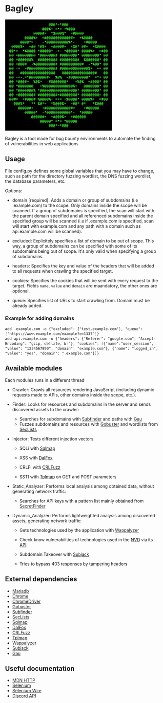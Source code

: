 # Bagley

<img src="/git%20resources/logo.png" width="350">

Bagley is a tool made for bug bounty environments to automate the finding of vulnerabilities in web applications

## Usage

File config.py defines some global variables that you may have to change, such as path for the directory fuzzing wordlist, the DNS fuzzing wordlist, the database parameters, etc. 

Options:

*   domain \[required\]: Adds a domain or group of subdomains (i.e .example.com) to the scope. Only domains inside the scope will be scanned. If a group of subdomains is specified, the scan will start with the parent domain specified and all referenced subdomains inside the specified group will be scanned (i.e if .example.com is specified, scan will start with example.com and any path with a domain such as api.example.com will be scanned).

*   excluded: Explicitely specifies a list of domain to be out of scope. This way, a group of subdomains can be specified with some of its subdomains being out of scope. It's only valid when specifying a group of subdomains.

*   headers: Specifies the key and value of the headers that will be added to all requests when crawling the specified target.

*   cookies: Specifies the cookies that will be sent with every request to the target. Fields `name`, `value` and `domain` are maandatory, the other ones are optional.

*   queue: Specifies list of URLs to start crawling from. Domain must be already added.

### Example for adding domains

    add .example.com -o {"excluded": ["test.example.com"], "queue": ["https://www.example.com/example?e=1337"]}
    add api.example.com -o {"headers": {"Referer": "google.com", "Accept-Encoding": "gzip, deflate, br"}, "cookies": [{"name":"user_session", "value": "1234567890", "domain": "example.com"}, {"name": "logged_in", "value": "yes", "domain": ".example.com"}]}

## Available modules

Each modules runs in a different thread

*   Crawler: Crawls all resources rendering JavaScript (including dynamic requests made to APIs, other domains inside the scope, etc.).

*   Finder: Looks for resources and subdomains in the server and sends discovered assets to the crawler:

    *   Searches for subdomains with [Subfinder](https://github.com/projectdiscovery/subfinder) and paths with [Gau](https://github.com/lc/gau)
    *   Fuzzes subdomains and resources with [Gobuster](https://github.com/OJ/gobuster) and wordlists from [SecLists](https://github.com/danielmiessler/SecLists)

*   Injector: Tests different injection vectors:

    *   SQLi with [Sqlmap](https://github.com/sqlmapproject/sqlmap)

    *   XSS with [DalFox](https://github.com/hahwul/dalfox)

    *   CRLFi with [CRLFuzz](https://github.com/dwisiswant0/crlfuzz)

    *   SSTI with [Tplmap](https://github.com/epinna/tplmap) on GET and POST parameters

*   Static_Analyzer: Performs local analysis among obtained data, without generating network traffic:

    *   Searches for API keys with a pattern list mainly obtained from [SecretFinder](https://github.com/m4ll0k/SecretFinder)

*   Dynamic_Analyzer: Performs lightweighted analysis among discovered assets, generating network traffic:

    *   Gets technologies used by the application with [Wappalyzer](https://github.com/AliasIO/wappalyzer)

    *   Check know vulnerabilities of technologies used in the [NVD](https://nvd.nist.gov/) via its [API](https://nvd.nist.gov/developers/products)

    *   Subdomain Takeover with [Subjack](https://github.com/haccer/subjack)

    *   Tries to bypass 403 responses by tampering headers


## External dependencies

*   [Mariadb](https://mariadb.com/)
*   [Chrome](https://www.google.com/chrome/)
*   [ChromeDriver](https://chromedriver.chromium.org/downloads)
*   [Gobuster](https://github.com/OJ/gobuster)
*   [Subfinder](https://github.com/projectdiscovery/subfinder)
*   [SecLists](https://github.com/danielmiessler/SecLists)
*   [Sqlmap](https://github.com/sqlmapproject/sqlmap)
*   [DalFox](https://github.com/hahwul/dalfox)
*   [CRLFuzz](https://github.com/dwisiswant0/crlfuzz)
*   [Tplmap](https://github.com/epinna/tplmap)
*   [Wappalyzer](https://github.com/AliasIO/wappalyzer)
*   [Subjack](https://github.com/haccer/subjack)
*   [Gau](https://github.com/lc/gau)

## Useful documentation

*   [MDN HTTP](https://developer.mozilla.org/en-US/docs/Web/HTTP)
*   [Selenium](https://selenium-python.readthedocs.io/)
*   [Selenium Wire](https://github.com/wkeeling/selenium-wire)
*   [Discord API](https://discordpy.readthedocs.io/en/latest/api.html)
